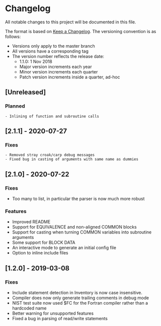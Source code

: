 # Changelog
All notable changes to this project will be documented in this file.

The format is based on [Keep a Changelog](https://keepachangelog.com/en/1.0.0/).
The versioning convention is as follows:

* Versions only apply to the master branch
* All versions have a corresponding tag
* The version number reflects the release date:
    - 1.1.0: 1 Nov 2018
    - Major version increments each year
    - Minor version increments each quarter
    - Patch version increments inside a quarter, ad-hoc

## [Unreleased]
### Planned
    - Inlining of function and subroutine calls

## [2.1.1] - 2020-07-27
### Fixes
    - Removed stray croak/carp debug messages
    - Fixed bug in casting of arguments with same name as dummies
## [2.1.0] - 2020-07-22
### Fixes
- Too many to list, in particular the parser is now much more robust
### Features
- Improved README
- Support for EQUIVALENCE and non-aligned COMMON blocks
- Support for casting when turning COMMON variables into subroutine arguments
- Some support for BLOCK DATA
- An interactive mode to generate an initial config file
- Option to inline include files  

## [1.2.0] - 2019-03-08
### Fixes
- Include statement detection in Inventory is now case insensitive.
- Compiler does now only generate trailing comments in debug mode
- NIST test suite now used $FC for the Fortran compiler rather than a hardcoded name
- Better warning for unsupported features
- Fixed a bug in parsing of read/write statements


